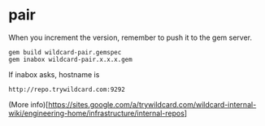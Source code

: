 pair
====

When you increment the version, remember to push it to the gem server.

```
gem build wildcard-pair.gemspec
gem inabox wildcard-pair.x.x.x.gem
```

If inabox asks, hostname is
```
http://repo.trywildcard.com:9292
```

(More info)[https://sites.google.com/a/trywildcard.com/wildcard-internal-wiki/engineering-home/infrastructure/internal-repos]

